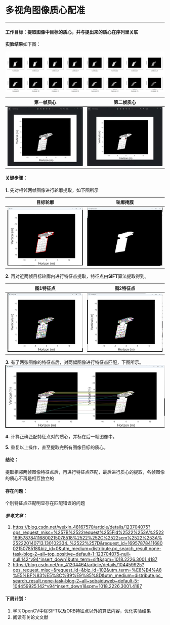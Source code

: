 # 多视角图像质心配准
---
#### 工作目标：提取图像中目标的质心，并与提出来的质心在序列里关联

 **实验结果**如下图：

![1](image\output.png)

|第一帧质心  |第二帧质心  |
|  ----  | ----  |
| ![](image\Centroid1.png)  | ![](image\Centroid2.png) |


#### 关键步骤：

**1.** 先对相邻两帧图像进行轮廓提取，如下图所示

|目标轮廓|轮廓掩膜|
|---|---|
|![](image\contours.png)|![](image\Mask.png)|

**2.** 再对近两帧目标轮廓内进行特征点提取，特征点由**SIFT**算法提取得到。

|图1特征点|图2特征点|
|---|---|
|![](image\sitf_1.png)|![](image\sitf_2.png)|

**3.** 有了两张图像的特征点后，对两幅图像进行特征点匹配，下图所示。
![](image\Matches.png)

**4.** 计算正确匹配特征点对的质心，并标在后一帧图像中。

**5.** 重复以上操作，直至提取完所有图像目标的质心。


#### 结论：
提取相邻两帧图像特征点后，再进行特征点匹配，最后进行质心的提取，各帧图像的质心不再是相互独立的

#### 存在问题：
个别特征点匹配明显存在匹配错误的问题

#### *参考文章*：
  1. https://blog.csdn.net/weixin_48167570/article/details/123704075?ops_request_misc=%257B%2522request%255Fid%2522%253A%2522169578784116800215078518%2522%252C%2522scm%2522%253A%252220140713.130102334..%2522%257D&request_id=169578784116800215078518&biz_id=0&utm_medium=distribute.pc_search_result.none-task-blog-2~all~top_positive~default-1-123704075-null-null.142^v94^insert_down1&utm_term=sift&spm=1018.2226.3001.4187
2. https://blog.csdn.net/qq_41204464/article/details/104459925?ops_request_misc=&request_id=&biz_id=102&utm_term=%E8%B4%A8%E5%BF%83%E5%8C%B9%E9%85%8D&utm_medium=distribute.pc_search_result.none-task-blog-2~all~sobaiduweb~default-5-104459925.142^v94^insert_down1&spm=1018.2226.3001.4187

#### 下周计划：
1. 学习OpenCV中除SIFT以及ORB特征点以外的算法内容，优化实验结果
2. 阅读有关论文文献


